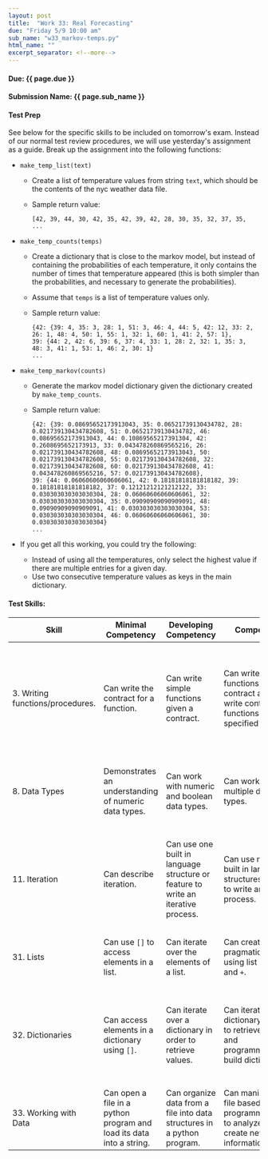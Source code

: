 ```yaml
---
layout: post
title:  "Work 33: Real Forecasting"
due: "Friday 5/9 10:00 am"
sub_name: "w33_markov-temps.py"
html_name: ""
excerpt_separator: <!--more-->
---
```


#### Due: {{ page.due }}
#### Submission Name: {{ page.sub_name }}

#### Test Prep
See below for the specific skills to be included on tomorrow's exam. Instead of our normal test review procedures, we will use yesterday's assignment as a guide. Break up the assignment into the following functions:
- `make_temp_list(text)`
  - Create a list of temperature values from string `text`, which should be the contents of the nyc weather data file.
  - Sample return value:

    ```
    [42, 39, 44, 30, 42, 35, 42, 39, 42, 28, 30, 35, 32, 37, 35, ...
    ```
- `make_temp_counts(temps)`
  - Create a dictionary that is close to the markov model, but instead of containing the probabilities of each temperature, it only contains the number of times that temperature appeared (this is both simpler than the probabilities, and necessary to generate the probabilities).
  - Assume that `temps` is a list of temperature values only.
  - Sample return value:

    ```
    {42: {39: 4, 35: 3, 28: 1, 51: 3, 46: 4, 44: 5, 42: 12, 33: 2, 26: 1, 48: 4, 50: 1, 55: 1, 32: 1, 60: 1, 41: 2, 57: 1},
    39: {44: 2, 42: 6, 39: 6, 37: 4, 33: 1, 28: 2, 32: 1, 35: 3, 48: 3, 41: 1, 53: 1, 46: 2, 30: 1}
    ...
    ```

- `make_temp_markov(counts)`
  - Generate the markov model dictionary given the dictionary created by `make_temp_counts`.
  - Sample return value:

    ```
    {42: {39: 0.08695652173913043, 35: 0.06521739130434782, 28: 0.021739130434782608, 51: 0.06521739130434782, 46: 0.08695652173913043, 44: 0.10869565217391304, 42: 0.2608695652173913, 33: 0.043478260869565216, 26: 0.021739130434782608, 48: 0.08695652173913043, 50: 0.021739130434782608, 55: 0.021739130434782608, 32: 0.021739130434782608, 60: 0.021739130434782608, 41: 0.043478260869565216, 57: 0.021739130434782608},
    39: {44: 0.06060606060606061, 42: 0.18181818181818182, 39: 0.18181818181818182, 37: 0.12121212121212122, 33: 0.030303030303030304, 28: 0.06060606060606061, 32: 0.030303030303030304, 35: 0.09090909090909091, 48: 0.09090909090909091, 41: 0.030303030303030304, 53: 0.030303030303030304, 46: 0.06060606060606061, 30: 0.030303030303030304}
    ...
    ```

- If you get all this working, you could try the following:
  - Instead of using all the temperatures, only select the highest value if there are multiple entries for a given day.
  - Use two consecutive temperature values as keys in the main dictionary.

#### Test Skills:

| Skill | Minimal Competency | Developing Competency | Competency | Mastery
| --- | --- | --- | --- | --- |
| 3. Writing functions/procedures. | Can write the contract for a function. | Can write simple functions given a contract. | Can write complex functions given a contract and can write contracts for functions given a specified task. | Can write contracts for complex functions, implement those functions and create effective test cases for them. |
| 8. Data Types | Demonstrates an understanding of numeric data types.  | Can work with numeric and boolean data types. | Can work with multiple data types. | Can work with multiple data types, including null/None values. |
| 11. Iteration | Can describe iteration. | Can use one built in language structure or feature to write an iterative process. | Can use multiple built in language structures/features to write an iterative process. | Can control iterative processes using counters and non-counter based boolean conditions. |
| 31. Lists | Can use `[]` to access elements in a list.  | Can iterate over the elements of a list.  | Can create lists pragmatically using list methods and `+`.  | Can create and work with lists that contain sublists.  |
| 32. Dictionaries | Can access elements in a dictionary using `[]`.  | Can iterate over a dictionary in order to retrieve values.  | Can iterate over a dictionary in order to retrieve values and programmatically build dictionaries.  | Can build and work with dictionaries containing complex values (i.e. other dictionaries or lists)  |
| 33. Working with Data | Can open a file in a python program and load its data into a string.  | Can organize data from a file into data structures in a python program.  | Can manipulate file based data programmatically to analyze and create new information.  | Can build complex models (i.e. dictionaries) based on data files.  |   
